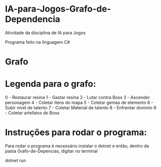 # IA-para-Jogos-Grafo-de-Dependencia
Atividade da disciplina de IA para Jogos

Programa feito na linguagem C#

# Grafo

# Legenda para o grafo:

0 - Restaurar resina
1 - Gastar resina
2 - Lutar contra Boss
3 - Ascender personagem
4 - Coletar itens do mapa
5 - Coletar gemas de elemento
6 - Subir nível de talento
7 - Coletar Material de talento
8 - Enfrentar domínio
9 - Coletar artefatos do Boss


# Instruções para rodar o programa:

Para rodar o programa é necessário instalar o dotnet e então, dentro da pasta Grafo-de-Depencias, digitar no terminal

dotnet run
